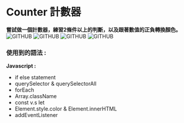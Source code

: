 # Counter 計數器
**嘗試做一個計數器，練習2條件以上的判斷，以及跟著數值的正負轉換顏色。**
![GITHUB](https://github.com/TYTforCoding/FrontEnd-Practice/edit/main/2_Counter/demo/1.png "Project")
![GITHUB](https://github.com/TYTforCoding/FrontEnd-Practice/edit/main/2_Counter/demo/2.png "Increase 1")
![GITHUB](https://github.com/TYTforCoding/FrontEnd-Practice/edit/main/2_Counter/demo/5.png "Reset")
![GITHUB](https://github.com/TYTforCoding/FrontEnd-Practice/edit/main/2_Counter/demo/4.png "Decrease -1")

### 使用到的語法 : 
**Javascript :**
  * if else statement
  * querySelector & querySelectorAll
  * forEach
  * Array.className
  * const v.s let
  * Element.style.color & Element.innerHTML
  * addEventListener


